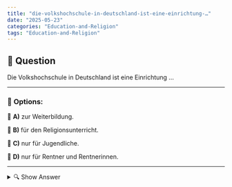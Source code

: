 ```yaml
---
title: "die-volkshochschule-in-deutschland-ist-eine-einrichtung-…"
date: "2025-05-23"
categories: "Education-and-Religion"
tags: "Education-and-Religion"
---
```


## 📌 **Question**

Die Volkshochschule in Deutschland ist eine Einrichtung …



---

### 📝 **Options:**

🔘 **A)** zur Weiterbildung.

🔘 **B)** für den Religionsunterricht.

🔘 **C)** nur für Jugendliche.

🔘 **D)** nur für Rentner und Rentnerinnen.

---

<details>
  <summary>🔍 Show Answer</summary>

  <p>
💡  <b>Correct Answer:</b>  a
  </p>
  <p>
    📖<b>Explanation:</b>
    In Deutschland sind Volkshochschulen Bildungseinrichtungen, die eine Vielzahl von Kursen für Erwachsene anbieten. Ursprünglich als Orte zur allgemeinen Erwachsenenbildung konzipiert, decken sie zahlreiche Bereiche wie Sprachen, Kultur, Gesundheit und Technik ab. Sie sind öffentlich zugänglich und fördern lebenslanges Lernen, unabhängig von Alter oder beruflichem Hintergrund. Daher zielt die Frage darauf ab zu verstehen, welche Funktion diese Einrichtungen primär erfüllen, nämlich die Weiterbildung, und sie sind nicht auf spezielle Gruppen wie Jugendliche oder Rentner begrenzt. Die richtige Antwort wäre also a: zur Weiterbildung.
  </p>
</details>

